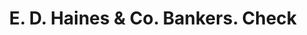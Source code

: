 ---
doi: 10.7916/D8ZG84C5
date_other: '1876'
date_other_textual: '1876'
form: printed ephemera
genre:
- Checks (bank checks)
name:
- E. D. Haines & Co. Bankers
object_in_context_url: https://biggert.cul.columbia.edu/items/view/ave_biggert_01520
subject_hierarchical_geographic:
- West Chester, Pennsylvania, United States
subject_name:
- E. D. Haines & Co. Bankers
title: E. D. Haines & Co. Bankers. Check
sort_title: E. D. Haines & Co. Bankers. Check
call_number: ave_biggert_01520
coordinates:
- 39.95861111111111,-75.60499999999999
pid: ave_biggert_01520
identifiers: ave_biggert_01520
thumbnail: https://derivativo-1.library.columbia.edu/iiif/2/ldpd:344040/full/!256,256/0/native.jpg
permalink: "/items/ave_biggert_01520/"
layout: iiif-image-page
---